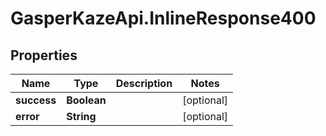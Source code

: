 # GasperKazeApi.InlineResponse400

## Properties

Name | Type | Description | Notes
------------ | ------------- | ------------- | -------------
**success** | **Boolean** |  | [optional] 
**error** | **String** |  | [optional] 


